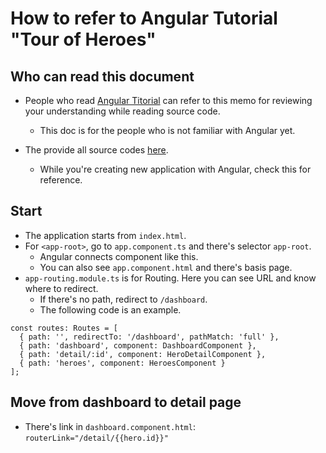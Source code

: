 # How to refer to Angular Tutorial "Tour of Heroes"

## Who can read this document
* People who read [Angular Titorial][6906d4cf] can refer to this memo for reviewing your understanding while reading source code.
  - This doc is for the people who is not familiar with Angular yet.
* The provide all source codes [here][a6febc9a].
  - While you're creating new application with Angular, check this for reference.

  [6906d4cf]: https://angular.io/tutorial "Angular Titorial"
  [a6febc9a]: https://stackblitz.com/angular/vvxldjlmnna?file=src%2Fapp%2Fdashboard%2Fdashboard.component.html "Angular Example"

## Start
* The application starts from `index.html`.
* For `<app-root>`, go to `app.component.ts` and there's selector `app-root`.
  - Angular connects component like this.
  - You can also see `app.component.html` and there's basis page.
* `app-routing.module.ts` is for Routing. Here you can see URL and know where to redirect.
  - If there's no path, redirect to `/dashboard`.
  - The following code is an example.

```
const routes: Routes = [
  { path: '', redirectTo: '/dashboard', pathMatch: 'full' },
  { path: 'dashboard', component: DashboardComponent },
  { path: 'detail/:id', component: HeroDetailComponent },
  { path: 'heroes', component: HeroesComponent }
];
```

## Move from dashboard to detail page
* There's link in `dashboard.component.html`: `routerLink="/detail/{{hero.id}}"`
